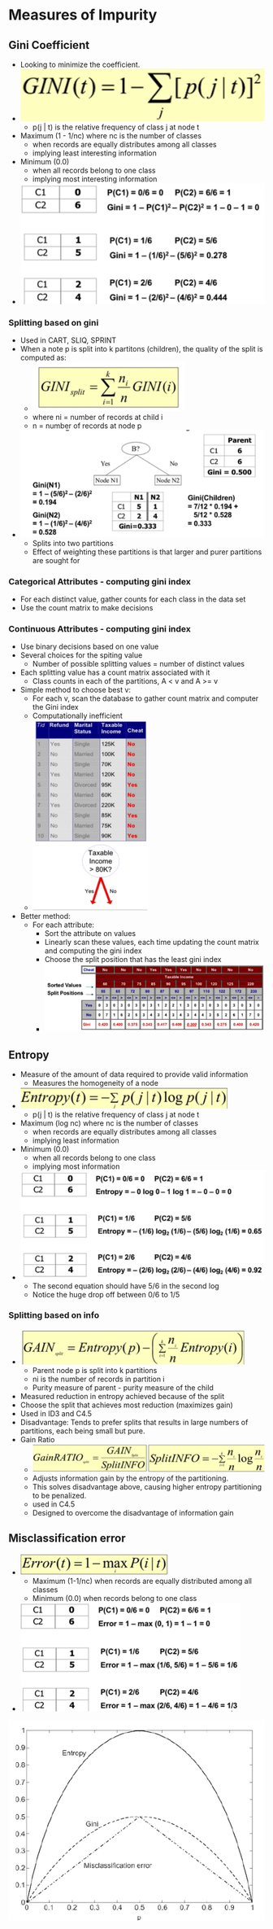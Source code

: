 # Measures of Impurity

## Gini Coefficient

- Looking to minimize the coefficient.
- ![formula](img/3/giniform.png)
  - p(j | t) is the relative frequency of class j at node t
- Maximum (1 - 1/nc) where nc is the number of classes
  - when records are equally distributes among all classes 
  - implying least interesting information
- Minimum (0.0)
  - when all records belong to one class
  - implying most interesting information
- ![example](img/3/giniex.png)

### Splitting based on gini

- Used in CART, SLIQ, SPRINT
- When a note p is split into k partitons (children), the quality of the split is computed as:
  - ![formula](img/3/ginisplit.png)
  - where ni = number of records at child i
  - n = number of records at node p 
- ![example](img/3/ginisplitex.png)
  - Splits into two partitions
  - Effect of weighting these partitions is that larger and purer partitions are sought for

### Categorical Attributes - computing gini index

- For each distinct value, gather counts for each class in the data set
- Use the count matrix to make decisions

### Continuous Attributes - computing gini index

- Use binary decisions based on one value
- Several choices for the spiting value
  - Number of possible splitting values = number of distinct values
- Each splitting value has a count matrix associated with it
  - Class counts in each of the partitions, A < v and A >= v
- Simple method to choose best v:
  - For each v, scan the database to gather count matrix and computer the Gini index
  - Computationally inefficient
  - ![ex](img/3/contginisort1.png)
- Better method:
  - For each attribute:
    - Sort the attribute on values
    - Linearly scan these values, each time updating the count matrix and computing the gini index
    - Choose the split position that has the least gini index
    - ![ex](img/3/contginisort2.png)

## Entropy

- Measure of the amount of data required to provide valid information
  - Measures the homogeneity of a node
- ![equation](img/3/entropyequ.png)
  - p(j | t) is the relative frequency of class j at node t
- Maximum (log nc) where nc is the number of classes
  - when records are equally distributes among all classes 
  - implying least information
- Minimum (0.0)
  - when all records belong to one class
  - implying most information
- ![ex](img/3/entropyex.png)
  - The second equation should have 5/6 in the second log
  - Notice the huge drop off between 0/6 to 1/5

### Splitting based on info

- ![equation](img/3/entropygain.png)
  - Parent node p is split into k partitions
  - ni is the number of records in partition i
  - Purity measure of parent - purity measure of the child
- Measured reduction in entropy achieved because of the split
- Choose the split that achieves most reduction (maximizes gain)
- Used in ID3 and C4.5
- Disadvantage: Tends to prefer splits that results in large numbers of partitions, each being small but pure.
- Gain Ratio
  - ![equation](img/3/gainratioequ.png)
  - Adjusts information gain by the entropy of the partitioning. 
  - This solves disadvantage above, causing higher entropy partitioning to be penalized.
  - used in C4.5
  - Designed to overcome the disadvantage of information gain

## Misclassification error

- ![formula](img/3/misclassform.png)
  - Maximum (1-1/nc) when records are equally distributed among all classes
  - Minimum (0.0) when records belong to one class
- ![Example](img/3/misclassex.png)

![alt text](img/3/comparison.png)
